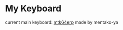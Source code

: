 # My Keyboard

current main keyboard: [mtk64erp](https://github.com/mentako-ya/mtk64erp) made by mentako-ya
